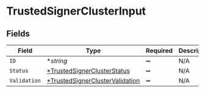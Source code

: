 # TrustedSignerClusterInput


## Fields

| Field                                                                                    | Type                                                                                     | Required                                                                                 | Description                                                                              |
| ---------------------------------------------------------------------------------------- | ---------------------------------------------------------------------------------------- | ---------------------------------------------------------------------------------------- | ---------------------------------------------------------------------------------------- |
| `ID`                                                                                     | **string*                                                                                | :heavy_minus_sign:                                                                       | N/A                                                                                      |
| `Status`                                                                                 | [*TrustedSignerClusterStatus](../../models/shared/trustedsignerclusterstatus.md)         | :heavy_minus_sign:                                                                       | N/A                                                                                      |
| `Validation`                                                                             | [*TrustedSignerClusterValidation](../../models/shared/trustedsignerclustervalidation.md) | :heavy_minus_sign:                                                                       | N/A                                                                                      |